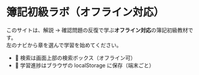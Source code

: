 # 簿記初級ラボ（オフライン対応）

このサイトは、解説 → 確認問題の反復で学ぶ**オフライン対応**の簿記初級教材です。  
左のナビから章を選んで学習を始めてください。

- 🔎 検索は画面上部の検索ボックス（オフライン可）
- 💾 学習進捗はブラウザの localStorage に保存（端末ごと）
